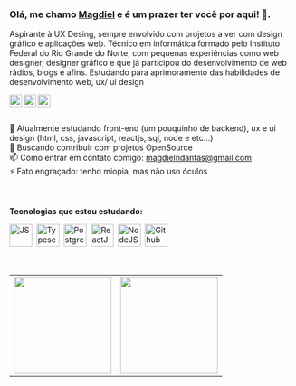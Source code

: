 ### Olá, me chamo [Magdiel](https://www.linkedin.com/in/magdielndantas/) e é um prazer ter você por aqui! 👋.

Aspirante à UX Desing, sempre envolvido com projetos a ver com design gráfico e aplicações web. Técnico em informática formado pelo Instituto Federal do Rio Grande do Norte, com pequenas experiências como web designer, designer gráfico e que já participou do desenvolvimento de web rádios, blogs e afins. Estudando para aprimoramento das habilidades de desenvolvimento web, ux/ ui design

<a href="mailto:magdielndantas@gmail.com">
  <img align="left" alt="Gmail" width="22px" src="https://cdn.jsdelivr.net/npm/simple-icons@v3/icons/gmail.svg" />
</a>
<a href="https://www.linkedin.com/in/magdielnd/">
  <img align="left" alt="Linkedin" width="22px" src="https://cdn.jsdelivr.net/npm/simple-icons@v3/icons/linkedin.svg" />
</a>
<a href="https://www.instagram.com/magdielndantas/">
  <img align="left" alt="Instagram" width="22px" src="https://cdn.jsdelivr.net/npm/simple-icons@v3/icons/instagram.svg" />
</a>
<br/>
<br/>
<br/>
<!--
<a href="https://twitter.com/magdielndantas">
  <img align="left" alt="Magdiel Dantas | Twitter" width="22px" src="https://cdn.jsdelivr.net/npm/simple-icons@v3/icons/twitter.svg" />
</a>
<a href="https://www.instagram.com/magdielndantas/">
  <img align="left" alt="Instagram" width="22px" src="https://cdn.jsdelivr.net/npm/simple-icons@v3/icons/instagram.svg" />
</a>
**magdielndantas/magdielndantas** is a ✨ _special_ ✨ repository because its `README.md` (this file) appears on your GitHub profile.
- 🔭 I’m currently working on ...
- 🤔 I’m looking for help with ...
- 💬 Ask me about ...
- 😄 Pronouns: ...
-->
🌱 Atualmente estudando front-end (um pouquinho de backend), ux e ui design (html, css, javascript, reactjs, sql, node e etc...)
<br/>
👯 Buscando contribuir com projetos OpenSource
<br/>
📫 Como entrar em contato comigo: <a href="mailto:magdielndantas@gmail.com">magdielndantas@gmail.com</a>
<br/>
⚡ Fato engraçado: tenho miopia, mas não uso óculos
<br/>
<br/>
<br/>

**Tecnologias que estou estudando:**

<p align="left">
<img src="https://cdn.jsdelivr.net/npm/simple-icons@v3/icons/javascript.svg" alt="JS" width="40" height="40"/>&nbsp;
  <img src="https://cdn.jsdelivr.net/npm/simple-icons@v3/icons/typescript.svg" alt="Typescript" width="40" height="40" />&nbsp;
<img src="https://cdn.jsdelivr.net/npm/simple-icons@v3/icons/postgresql.svg" alt="PostgreSQL" width="40" height="40" />&nbsp;
    <img src="https://cdn.jsdelivr.net/npm/simple-icons@v3/icons/react.svg" alt="ReactJS" width="40" height="40"/>&nbsp;
      <img src="https://cdn.jsdelivr.net/npm/simple-icons@v3/icons/node-dot-js.svg" alt="NodeJS" width="40" height="40"/>&nbsp;
     <img src="https://cdn.jsdelivr.net/npm/simple-icons@v3/icons/github.svg" alt="Github" width="40" height="40"/>&nbsp;
   </p>
<br/>
<table align='left'>
  <row>
    <td>
      <img height='172' src='https://github-readme-stats.vercel.app/api/top-langs/?username=magdielndantas&theme=graywhite&layout=compact'>
    </td>
    <td>
      <img height='172' src='https://github-readme-stats.vercel.app/api?username=magdielndantas&show_icons=true&theme=graywhite'>
    </td>
  </row>
</table>
